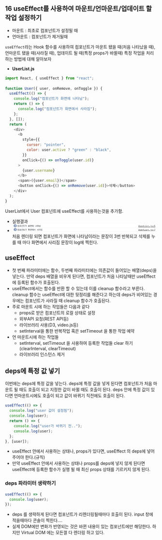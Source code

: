 ## 16 useEffect를 사용하여 마운트/언마운트/업데이트 할 작업 설정하기

- 마운트 : 최초로 컴포넌트가 설정될 때
- 언마운트 : 컴포넌트가 제거될때

`useEffect`라는 Hook 함수를 사용하여 컴포넌트가 마운트 됐을 때(처음 나타났을 때), 언마운트 됐을 때(사라질 때), 업데이트 될 때(특정 props가 바뀔때) 특정 작업을 처리하는 방법에 대해 알아보자

- **UserList.js**

```javascript
import React, { useEffect } from "react";

function User({ user, onRemove, onToggle }) {
  useEffect(() => {
    console.log("컴포넌트가 화면에 나타남");
    return () => {
      console.log("컴포넌트가 화면에서 사라짐");
    };
  }, []);
  return (
    <div>
      <b
        style={{
          cursor: "pointer",
          color: user.active ? "green" : "black",
        }}
        onClick={() => onToggle(user.id)}
      >
        {user.username}
      </b>
      <span>({user.email})</span>
      <button onClick={() => onRemove(user.id)}>삭제</button>
    </div>
  );
}
```

UserList에서 User 컴포넌트에 useEffect를 사용하는것을 추가함.

- 실행결과
- ![image/16_1.png](image/16_1.png)
  처음 렌더링 되면 컴포넌트가 화면에 나타남이라는 문장이 3번 반복되고
  삭제를 누를 때 마다 화면에서 사리짐 문장이 log에 찍힌다.

## useEffect

- 첫 번째 파라미터에는 함수, 두번째 파라미터에는 의존값이 들어있는 배열(deps)을 넣는다. 만약 deps 배열을 비우게 된다면, 컴포넌트가 처음 나타날때만 useEffect에 등록된 함수가 호출된다.
- useEffect에서는 함수를 반환 할 수 있는데 이를 cleanup 함수라고 부른다. cleanup 함수는 useEffect에 대한 뒷정리를 해준다고 하는데 deps가 비어있는 경우에는 컴포넌트가 사라질 때 cleanup 함수가 호출된다.
- 주로 마운트 시에 하는 작업들은 다음과 같다
  - props로 받은 컴포넌트의 로컬 상태로 설정
  - 외부API 요청(REST API등)
  - 라이브러리 사용(D3, video.js등)
  - setInterval을 통한 반복작업 혹은 setTimeout 을 통한 작업 예약
- 언 마운트시에 하는 작업들
  - setInterval, setTimeout 을 사용하여 등록한 작업들 clear 하기(clearInterval, clearTimeout)
  - 라이브러리 인스턴스 제거

## deps에 특정 값 넣기

이번에는 deps에 특정 값을 넣는다. deps에 특정 값을 넣게 된다면 컴포넌트가 처음 마운트 될 때도 호출이 되고 지정한 값이 바뀔 때도 호출이 된다. deps 안에 특정 값이 있다면 언마운트시에도 호출이 되고 값이 바뀌기 직전에도 호출이 된다.

```javascript
useEffect(() => {
  console.log("user 값이 설정됨");
  console.log(user);
  return () => {
    console.log("user가 바뀌기 전..");
    console.log(user);
  };
}, [user]);
```

- useEffect 안에서 사용하는 상태나, props가 있다면, useEffect 의 deps에 넣어주어야 한다.(규칙)
- 만약 useEffect 안에서 사용하는 상태나 props를 deps에 넣지 않게 된다면 useEffect에 등록한 함수가 실행 될 때 최신 props 상태를 기르키지 않게 된다.

### deps 파라미터 생략하기

```javascript
useEffect(() => {
  console.log(user);
});
```

- deps 를 생략하게 된다면 컴포넌트가 리렌더링될때마다 호출이 된다. input 창에 적을때마다 콘솔이 찍힌다....
- 실제 DOM에만 변화가 반영되는 것은 바뀐 내용이 있는 컴포넌트에만 해당한다. 하지만 Virtual DOM 에는 모든껄 다 렌더링 하고 있다.
